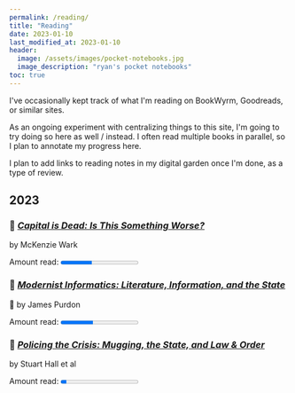```yaml
---
permalink: /reading/
title: "Reading"
date: 2023-01-10
last_modified_at: 2023-01-10
header: 
  image: /assets/images/pocket-notebooks.jpg
  image_description: "ryan's pocket notebooks"
toc: true
---
```


I've occasionally kept track of what I'm reading on BookWyrm, Goodreads, or similar sites.  

As an ongoing experiment with centralizing things to this site, I'm going to try doing so here as well / instead. I often read multiple books in parallel, so I plan to annotate my progress here.  

I plan to add links to reading notes in my digital garden once I'm done, as a type of review.  

## 2023  

### :book: [_Capital is Dead: Is This Something Worse?_](https://www.worldcat.org/title/1083701098)  

by McKenzie Wark  

<label>Amount read:</label> <progress value="40" max="100">40%</progress>

### :book: [_Modernist Informatics: Literature, Information, and the State_](https://www.worldcat.org/title/910664411) 

:book: by James Purdon  

<label>Amount read:</label> <progress value="93" max="224">93 pages</progress>

### :book: [_Policing the Crisis: Mugging, the State, and Law & Order_](https://www.worldcat.org/title/858750445)  

by Stuart Hall et al  

<label>Amount read: </label><progress value="33" max="451">33 pages</progress>